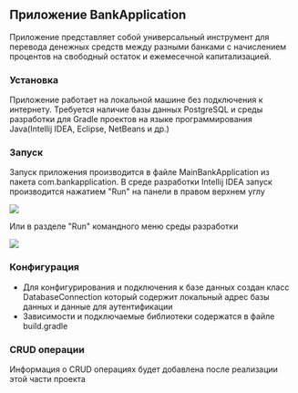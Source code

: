 ## Приложение BankApplication
Приложение представляет собой универсальный инструмент для 
перевода денежных средств между разными банками с начислением процентов
на свободный остаток и ежемесечной капитализацией.

### Установка
Приложение работает на локальной машине без подключения к интернету. Требуется
наличие базы данных PostgreSQL и среды разработки для Gradle проектов на языке программирования Java(Intellij IDEA, Eclipse, NetBeans и др.)

### Запуск
Запуск приложения производится в файле MainBankApplication из пакета com.bankapplication. В среде разработки
Intellij IDEA запуск производится нажатием "Run" на панели в правом верхнем углу

![](photo_2023-11-01_15-15-26.jpg)

Или в разделе "Run" командного меню среды разработки

![](photo_2023-11-01_15-03-34.jpg)

### Конфигурация
- Для конфигурирования и подключения к базе данных создан класс DatabaseConnection
который содержит локальный адрес базы данных и данные для аутентификации
- Зависимости и подключаемые библиотеки содержатся в файле build.gradle

### CRUD операции
Информация о CRUD операциях будет добавлена после реализации 
этой части проекта

